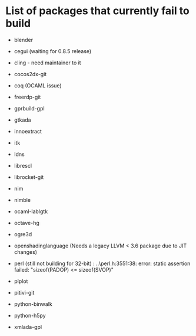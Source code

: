 List of packages that currently fail to build
=============================================

- blender

- cegui (waiting for 0.8.5 release)

- cling - need maintainer to it

- cocos2dx-git

- coq (OCAML issue)

- freerdp-git

- gprbuild-gpl

- gtkada

- innoextract

- itk

- ldns

- librescl

- librocket-git

- nim

- nimble

- ocaml-lablgtk

- octave-hg

- ogre3d

- openshadinglanguage (Needs a legacy LLVM < 3.6 package due to JIT changes)

- perl (still not building for 32-bit) : ..\perl.h:3551:38: error: static assertion failed: "sizeof(PADOP) <= sizeof(SVOP)"

- plplot

- pitivi-git

- python-binwalk

- python-h5py

- xmlada-gpl
